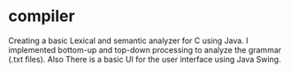 # compiler

Creating a basic Lexical and semantic analyzer for C using Java. I implemented bottom-up and top-down processing to analyze the grammar (.txt files). Also There is a basic UI for the user interface using Java Swing.
